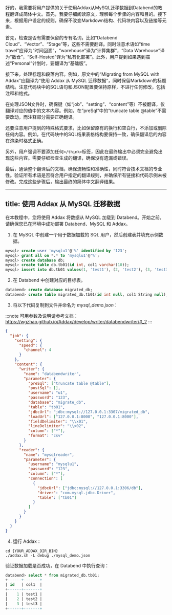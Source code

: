 <think>
好的，我需要将用户提供的关于使用Addax从MySQL迁移数据到Databend的教程翻译成简体中文。首先，我要仔细阅读原文，理解每个步骤的内容和目的。接下来，根据用户设定的规则，确保不改变Markdown结构、代码块内容以及链接等元素。

首先，检查是否有需要保留的专有名词，比如“Databend Cloud”、“Vector”、“Stage”等，这些不需要翻译。同时注意术语如“time travel”应译为“时间回溯”，“warehouse”译为“计算集群”，“Data Warehouse”译为“数仓”，“Self-Hosted”译为“私有化部署”。此外，用户提到如果遇到描述“Personal”计划时，要翻译为“基础版”。

接下来，处理标题和段落内容。例如，原文中的“Migrating from MySQL with Addax”应翻译为“使用 Addax 从 MySQL 迁移数据”，同时保留Markdown的标题结构。注意代码块中的SQL语句和JSON配置要保持原样，不进行任何修改，包括注释和格式。

在处理JSON文件时，确保键（如“job”、“setting”、“content”等）不被翻译，仅翻译对应的值中的文本内容。例如，在“preSql”中的“truncate table @table”不需要改动，而注释部分需要正确翻译。

还要注意用户提到的特殊格式要求，比如保留原有的换行和空白行，不添加或删除任何内容。例如，在代码块中的SQL结果表格结构要保持一致，确保翻译后的内容在渲染时格式正确。

另外，用户强调不要添加任何`</think>`标签，因此在最终输出中必须完全避免出现这些内容。需要仔细检查生成的翻译，确保没有遗漏或错误。

最后，通读整个翻译后的文档，确保流畅性和准确性，同时符合技术文档的专业性。验证所有术语是否符合用户指定的翻译规则，并确保所有链接和代码示例未被修改。完成这些步骤后，输出最终的简体中文翻译结果。
</think>

---
title: 使用 Addax 从 MySQL 迁移数据
---

在本教程中，您将使用 Addax 将数据从 MySQL 加载到 Databend。开始之前，请确保您已在环境中成功部署 Databend、MySQL 和 Addax。

1. 在 MySQL 中创建一个用于数据加载的 SQL 用户，然后创建表并填充示例数据。

```sql title='在 MySQL 中执行:'
mysql> create user 'mysqlu1'@'%' identified by '123';
mysql> grant all on *.* to 'mysqlu1'@'%';
mysql> create database db;
mysql> create table db.tb01(id int, col1 varchar(10));
mysql> insert into db.tb01 values(1, 'test1'), (2, 'test2'), (3, 'test3');
```

2. 在 Databend 中创建对应的目标表。

```sql title='在 Databend 中执行:'
databend> create database migrated_db;
databend> create table migrated_db.tb01(id int null, col1 String null);
```

3. 将以下代码复制到文件并命名为 _mysql_demo.json_：

:::note
可用参数及说明请参考文档：https://wgzhao.github.io/Addax/develop/writer/databendwriter/#_2
:::

```json title='mysql_demo.json'
{
  "job": {
    "setting": {
      "speed": {
        "channel": 4
      }
    },
    "content": {
      "writer": {
        "name": "databendwriter",
        "parameter": {
          "preSql": ["truncate table @table"],
          "postSql": [],
          "username": "u1",
          "password": "123",
          "database": "migrate_db",
          "table": "tb01",
          "jdbcUrl": "jdbc:mysql://127.0.0.1:3307/migrated_db",
          "loadUrl": ["127.0.0.1:8000", "127.0.0.1:8000"],
          "fieldDelimiter": "\\x01",
          "lineDelimiter": "\\x02",
          "column": ["*"],
          "format": "csv"
        }
      },
      "reader": {
        "name": "mysqlreader",
        "parameter": {
          "username": "mysqlu1",
          "password": "123",
          "column": ["*"],
          "connection": [
            {
              "jdbcUrl": ["jdbc:mysql://127.0.0.1:3306/db"],
              "driver": "com.mysql.jdbc.Driver",
              "table": ["tb01"]
            }
          ]
        }
      }
    }
  }
}
```

4. 运行 Addax：

```shell
cd {YOUR_ADDAX_DIR_BIN}
./addax.sh -L debug ./mysql_demo.json
```

验证数据加载是否成功，在 Databend 中执行查询：

```sql
databend> select * from migrated_db.tb01;
+------+-------+
| id   | col1  |
+------+-------+
|    1 | test1 |
|    2 | test2 |
|    3 | test3 |
+------+-------+
```